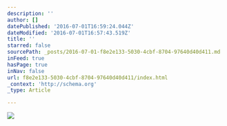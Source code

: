 ```yaml
---
description: ''
author: []
datePublished: '2016-07-01T16:59:24.044Z'
dateModified: '2016-07-01T16:57:43.519Z'
title: ''
starred: false
sourcePath: _posts/2016-07-01-f8e2e133-5030-4cbf-8704-97640d40d411.md
inFeed: true
hasPage: true
inNav: false
url: f8e2e133-5030-4cbf-8704-97640d40d411/index.html
_context: 'http://schema.org'
_type: Article

---
```

![](https://the-grid-user-content.s3-us-west-2.amazonaws.com/947f36b1-8d66-4fc6-8154-0cf4edb8ea4c.jpg)
